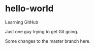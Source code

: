 # hello-world
Learning GitHub

Just one guy trying to get Git going.

Some changes to the master branch here.
